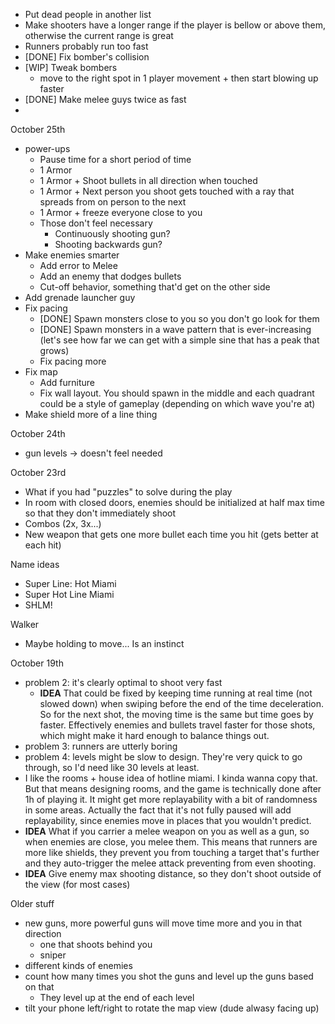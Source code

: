 - Put dead people in another list
- Make shooters have a longer range if the player is bellow or above them, otherwise the current range is great
- Runners probably run too fast
- [DONE] Fix bomber's collision
- [WIP] Tweak bombers
    + move to the right spot in 1 player movement + then start blowing up faster
- [DONE] Make melee guys twice as fast
-

October 25th
- power-ups
    + Pause time for a short period of time
    + 1 Armor
    + 1 Armor + Shoot bullets in all direction when touched
    + 1 Armor + Next person you shoot gets touched with a ray that spreads from on person to the next
    + 1 Armor + freeze everyone close to you
    + Those don't feel necessary
      + Continuously shooting gun?
      + Shooting backwards gun?
- Make enemies smarter
    + Add error to Melee
    + Add an enemy that dodges bullets
    + Cut-off behavior, something that'd get on the other side
- Add grenade launcher guy
- Fix pacing
    + [DONE] Spawn monsters close to you so you don't go look for them
    + [DONE] Spawn monsters in a wave pattern that is ever-increasing (let's see how far we can get with a simple sine that has a peak that grows)
    + Fix pacing more
- Fix map
    + Add furniture
    + Fix wall layout. You should spawn in the middle and each quadrant could be a style of gameplay (depending on which wave you're at)
- Make shield more of a line thing



October 24th
- gun levels -> doesn't feel needed

October 23rd
- What if you had "puzzles" to solve during the play
- In room with closed doors, enemies should be initialized at half max time so that they don't immediately shoot
- Combos (2x, 3x...)
- New weapon that gets one more bullet each time you hit (gets better at each hit)

Name ideas
- Super Line: Hot Miami
- Super Hot Line Miami
- SHLM!

Walker
- Maybe holding to move... Is an instinct

October 19th
- problem 2: it's clearly optimal to shoot very fast
    + **IDEA** That could be fixed by keeping time running at real time (not slowed down) when swiping before the end of the time deceleration. So for the next shot, the moving time is the same but time goes by faster. Effectively enemies and bullets travel faster for those shots, which might make it hard enough to balance things out.
- problem 3: runners are utterly boring
- problem 4: levels might be slow to design. They're very quick to go through, so I'd need like 30 levels at least.
- I like the rooms + house idea of hotline miami. I kinda wanna copy that. But that means designing rooms, and the game is technically done after 1h of playing it. It might get more replayability with a bit of randomness in some areas. Actually the fact that it's not fully paused will add replayability, since enemies move in places that you wouldn't predict.
- **IDEA** What if you carrier a melee weapon on you as well as a gun, so when enemies are close, you melee them. This means that runners are more like shields, they prevent you from touching a target that's further and they auto-trigger the melee attack preventing from even shooting.
- **IDEA** Give enemy max shooting distance, so they don't shoot outside of the view (for most cases)


Older stuff
- new guns, more powerful guns will move time more and you in that direction
    + one that shoots behind you
    + sniper
- different kinds of enemies
- count how many times you shot the guns and level up the guns based on that
    + They level up at the end of each level
- tilt your phone left/right to rotate the map view (dude alwasy facing up)

